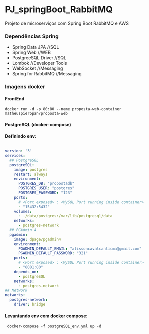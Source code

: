# PJ_springBoot_RabbitMQ
Projeto de microserviços com Spring Boot RabbitMQ e AWS

### Dependências Spring
- Spring Data JPA   //SQL
- Spring Web //WEB
- PostgreeSQL Driver //SQL
- Lombok //Developer Tools
- WebSocket //Messaging
- Spring for RabbitMQ //Messaging

### Imagens docker

#### FrontEnd

``docker run -d -p 80:80 --name proposta-web-container matheuspieropan/proposta-web``

#### PostgreSQL (docker-compose)

#### Definindo env:

```yaml

version: '3'
services:
  ## PostgreSQL
  postgreSQL:
    image: postgres
    restart: always
    environment:
      POSTGRES_DB: "propostadb"
      POSTGRES_USER: "postgres"
      POSTGRES_PASSWORD: "123"
    ports:
      # <Port exposed> : <MySQL Port running inside container>
      - "15432:5432"
    volumes:
      - ./data/postgres:/var/lib/postgresql/data
    networks:
      - postgres-network
  ## PGAdmin 4
  pgadmin:
    image: dpage/pgadmin4
    environment:
      PGADMIN_DEFAULT_EMAIL: "alissoncavalcanticma@gmail.com"
      PGADMIN_DEFAULT_PASSWORD: "321"
    ports:
      # <Port exposed> : <MySQL Port running inside container>
      - "8081:80"
    depends_on:
      - postgreSQL
    networks:
      - postgres-network
## Network
networks: 
  postgres-network:
    driver: bridge
```
#### Levantando env com docker compose:

`` docker-compose -f postgreSQL_env.yml up -d``